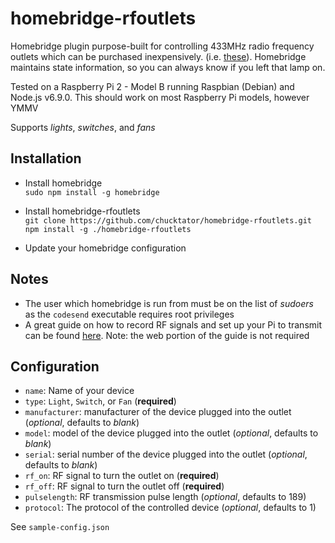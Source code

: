 # homebridge-rfoutlets

Homebridge plugin purpose-built for controlling 433MHz radio frequency outlets which can be purchased inexpensively. (i.e. [these](https://www.amazon.com/Etekcity-Wireless-Electrical-Household-Appliances/dp/B00DQELHBS "Etekcity Wireless Outlets")). Homebridge maintains state information, so you can always know if you left that lamp on.

Tested on a Raspberry Pi 2 - Model B running Raspbian (Debian) and Node.js v6.9.0. This should work on most Raspberry Pi models, however YMMV

Supports *lights*, *switches*, and *fans*

## Installation

- Install homebridge  
`sudo npm install -g homebridge`

- Install homebridge-rfoutlets  
`git clone https://github.com/chucktator/homebridge-rfoutlets.git`  
`npm install -g ./homebridge-rfoutlets`

- Update your homebridge configuration

## Notes

- The user which homebridge is run from must be on the list of *sudoers* as the `codesend` executable requires root privileges
- A great guide on how to record RF signals and set up your Pi to transmit can be found [here](https://www.samkear.com/hardware/control-power-outlets-wirelessly-raspberry-pi "Pi 433Mhz Transmitter Guide"). Note: the web portion of the guide is not required

## Configuration

- `name`: Name of your device
- `type`: `Light`, `Switch`, or `Fan` (**required**)
- `manufacturer`: manufacturer of the device plugged into the outlet (*optional*, defaults to *blank*)
- `model`: model of the device plugged into the outlet (*optional*, defaults to *blank*)
- `serial`: serial number of the device plugged into the outlet (*optional*, defaults to *blank*)
- `rf_on`: RF signal to turn the outlet on (**required**)
- `rf_off`: RF signal to turn the outlet off (**required**)
- `pulselength`: RF transmission pulse length (*optional*, defaults to 189)
- `protocol`: The protocol of the controlled device (*optional*, defaults to 1)

See `sample-config.json`
